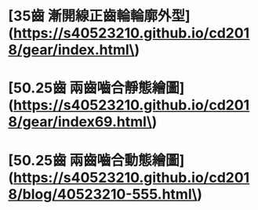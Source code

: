 # [35齒 漸開線正齒輪輪廓外型](https://s40523210.github.io/cd2018/gear/index.html\)

# [50.25齒 兩齒嚙合靜態繪圖](https://s40523210.github.io/cd2018/gear/index69.html\)

# [50.25齒 兩齒嚙合動態繪圖](https://s40523210.github.io/cd2018/blog/40523210-555.html\)
